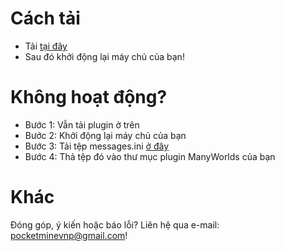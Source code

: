 # Cách tải

+ Tải [tại đây](https://github.com/BlackZeroPM/VietHoa/wiki)
+ Sau đó khởi động lại máy chủ của bạn!

# Không hoạt động?

+ Bước 1: Vẫn tải plugin ở trên
+ Bước 2: Khởi động lại máy chủ của bạn
+ Bước 3: Tải tệp messages.ini [ở đây](https://github.com/BlackZeroPM/VietHoa/wiki)
+ Bước 4: Thả tệp đó vào thư mục plugin ManyWorlds của bạn

# Khác

Đóng góp, ý kiến hoặc báo lỗi? Liên hệ qua e-mail: pocketminevnp@gmail.com!
